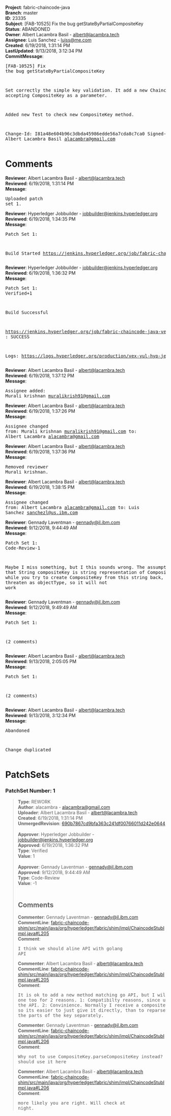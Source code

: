 <strong>Project</strong>: fabric-chaincode-java<br><strong>Branch</strong>: master<br><strong>ID</strong>: 23335<br><strong>Subject</strong>: [FAB-10525] Fix the bug getStateByPartialCompositeKey<br><strong>Status</strong>: ABANDONED<br><strong>Owner</strong>: Albert Lacambra Basil - albert@lacambra.tech<br><strong>Assignee</strong>: Luis Sanchez - luiss@me.com<br><strong>Created</strong>: 6/19/2018, 1:31:14 PM<br><strong>LastUpdated</strong>: 9/13/2018, 3:12:34 PM<br><strong>CommitMessage</strong>:<br><pre>[FAB-10525] Fix the bug getStateByPartialCompositeKey

Set correctly the simple key validation. It add a new ChaincodeStub
accepting CompositeKey as a parameter.

Added new Test to check new CompositeKey method.

Change-Id: I81a48e604b96c3dbda45986edde56a7cda8c7ca0
Signed-off-by: Albert Lacambra Basil <alacambra@gmail.com>
</pre><h1>Comments</h1><strong>Reviewer</strong>: Albert Lacambra Basil - albert@lacambra.tech<br><strong>Reviewed</strong>: 6/19/2018, 1:31:14 PM<br><strong>Message</strong>: <pre>Uploaded patch set 1.</pre><strong>Reviewer</strong>: Hyperledger Jobbuilder - jobbuilder@jenkins.hyperledger.org<br><strong>Reviewed</strong>: 6/19/2018, 1:34:35 PM<br><strong>Message</strong>: <pre>Patch Set 1:

Build Started https://jenkins.hyperledger.org/job/fabric-chaincode-java-verify-x86_64/131/</pre><strong>Reviewer</strong>: Hyperledger Jobbuilder - jobbuilder@jenkins.hyperledger.org<br><strong>Reviewed</strong>: 6/19/2018, 1:36:32 PM<br><strong>Message</strong>: <pre>Patch Set 1: Verified+1

Build Successful 

https://jenkins.hyperledger.org/job/fabric-chaincode-java-verify-x86_64/131/ : SUCCESS

Logs: https://logs.hyperledger.org/production/vex-yul-hyp-jenkins-3/fabric-chaincode-java-verify-x86_64/131</pre><strong>Reviewer</strong>: Albert Lacambra Basil - albert@lacambra.tech<br><strong>Reviewed</strong>: 6/19/2018, 1:37:12 PM<br><strong>Message</strong>: <pre>Assignee added: Murali krishnan <muralikrish91@gmail.com></pre><strong>Reviewer</strong>: Albert Lacambra Basil - albert@lacambra.tech<br><strong>Reviewed</strong>: 6/19/2018, 1:37:26 PM<br><strong>Message</strong>: <pre>Assignee changed from: Murali krishnan <muralikrish91@gmail.com> to: Albert Lacambra <alacambra@gmail.com></pre><strong>Reviewer</strong>: Albert Lacambra Basil - albert@lacambra.tech<br><strong>Reviewed</strong>: 6/19/2018, 1:37:36 PM<br><strong>Message</strong>: <pre>Removed reviewer Murali krishnan.</pre><strong>Reviewer</strong>: Albert Lacambra Basil - albert@lacambra.tech<br><strong>Reviewed</strong>: 6/19/2018, 1:38:15 PM<br><strong>Message</strong>: <pre>Assignee changed from: Albert Lacambra <alacambra@gmail.com> to: Luis Sanchez <sanchezl@us.ibm.com></pre><strong>Reviewer</strong>: Gennady Laventman - gennady@il.ibm.com<br><strong>Reviewed</strong>: 9/12/2018, 9:44:49 AM<br><strong>Message</strong>: <pre>Patch Set 1: Code-Review-1

Maybe I miss something, but I this sounds wrong. The assumption was that String compositeKey is string representation of CompositeKey. But while you try to create CompositeKey from this string back, it will be threaten as objectType, so it will not work</pre><strong>Reviewer</strong>: Gennady Laventman - gennady@il.ibm.com<br><strong>Reviewed</strong>: 9/12/2018, 9:49:49 AM<br><strong>Message</strong>: <pre>Patch Set 1:

(2 comments)</pre><strong>Reviewer</strong>: Albert Lacambra Basil - albert@lacambra.tech<br><strong>Reviewed</strong>: 9/13/2018, 2:05:05 PM<br><strong>Message</strong>: <pre>Patch Set 1:

(2 comments)</pre><strong>Reviewer</strong>: Albert Lacambra Basil - albert@lacambra.tech<br><strong>Reviewed</strong>: 9/13/2018, 3:12:34 PM<br><strong>Message</strong>: <pre>Abandoned

Change duplicated</pre><h1>PatchSets</h1><h3>PatchSet Number: 1</h3><blockquote><strong>Type</strong>: REWORK<br><strong>Author</strong>: alacambra - alacambra@gmail.com<br><strong>Uploader</strong>: Albert Lacambra Basil - albert@lacambra.tech<br><strong>Created</strong>: 6/19/2018, 1:31:14 PM<br><strong>UnmergedRevision</strong>: [690b7867cd9bfa363c241df00766011d242e0644](https://github.com/hyperledger-gerrit-archive/fabric-chaincode-java/commit/690b7867cd9bfa363c241df00766011d242e0644)<br><br><strong>Approver</strong>: Hyperledger Jobbuilder - jobbuilder@jenkins.hyperledger.org<br><strong>Approved</strong>: 6/19/2018, 1:36:32 PM<br><strong>Type</strong>: Verified<br><strong>Value</strong>: 1<br><br><strong>Approver</strong>: Gennady Laventman - gennady@il.ibm.com<br><strong>Approved</strong>: 9/12/2018, 9:44:49 AM<br><strong>Type</strong>: Code-Review<br><strong>Value</strong>: -1<br><br><h2>Comments</h2><strong>Commenter</strong>: Gennady Laventman - gennady@il.ibm.com<br><strong>CommentLine</strong>: [fabric-chaincode-shim/src/main/java/org/hyperledger/fabric/shim/impl/ChaincodeStubImpl.java#L205](https://github.com/hyperledger-gerrit-archive/fabric-chaincode-java/blob/690b7867cd9bfa363c241df00766011d242e0644/fabric-chaincode-shim/src/main/java/org/hyperledger/fabric/shim/impl/ChaincodeStubImpl.java#L205)<br><strong>Comment</strong>: <pre>I think we should aline API with golang API</pre><strong>Commenter</strong>: Albert Lacambra Basil - albert@lacambra.tech<br><strong>CommentLine</strong>: [fabric-chaincode-shim/src/main/java/org/hyperledger/fabric/shim/impl/ChaincodeStubImpl.java#L205](https://github.com/hyperledger-gerrit-archive/fabric-chaincode-java/blob/690b7867cd9bfa363c241df00766011d242e0644/fabric-chaincode-shim/src/main/java/org/hyperledger/fabric/shim/impl/ChaincodeStubImpl.java#L205)<br><strong>Comment</strong>: <pre>It is ok to add a new method matching go API, but I will keep this one too for 2 reasons.
1: Compatibilty reasons, since until now that was the API.
2: Convinience. Normally I receive a composite key as a string, so its easier to just give it directly,  than to reparse it and then pass the parts of the key separately.</pre><strong>Commenter</strong>: Gennady Laventman - gennady@il.ibm.com<br><strong>CommentLine</strong>: [fabric-chaincode-shim/src/main/java/org/hyperledger/fabric/shim/impl/ChaincodeStubImpl.java#L206](https://github.com/hyperledger-gerrit-archive/fabric-chaincode-java/blob/690b7867cd9bfa363c241df00766011d242e0644/fabric-chaincode-shim/src/main/java/org/hyperledger/fabric/shim/impl/ChaincodeStubImpl.java#L206)<br><strong>Comment</strong>: <pre>Why not to use CompositeKey.parseCompositeKey instead? IMO we should use it here</pre><strong>Commenter</strong>: Albert Lacambra Basil - albert@lacambra.tech<br><strong>CommentLine</strong>: [fabric-chaincode-shim/src/main/java/org/hyperledger/fabric/shim/impl/ChaincodeStubImpl.java#L206](https://github.com/hyperledger-gerrit-archive/fabric-chaincode-java/blob/690b7867cd9bfa363c241df00766011d242e0644/fabric-chaincode-shim/src/main/java/org/hyperledger/fabric/shim/impl/ChaincodeStubImpl.java#L206)<br><strong>Comment</strong>: <pre>more likely you are right. Will check at night.</pre></blockquote>